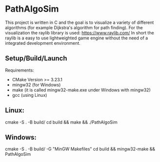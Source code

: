 # PathAlgoSim
This project is written in C and the goal is to visualize a variety of different algorithms (for example Dijkstra's algorithm for path finding).
For the visualization the raylib library is used:
https://www.raylib.com/
In short the raylib is a easy to use lightweighted game engine without the need of a integrated development environment.

## Setup/Build/Launch

Requirements:

- CMake Version >= 3.23.1 
- mingw32 (for Windows)
- make (it is called mingw32-make.exe under Windows with mingw32)
- gcc (using Linux)

## Linux:

cmake -S . -B build/
cd build && make && ./PathAlgoSim

## Windows:

cmake -S . -B build/ -G "MinGW Makefiles"
cd build && mingw32-make && PathAlgoSim

        
